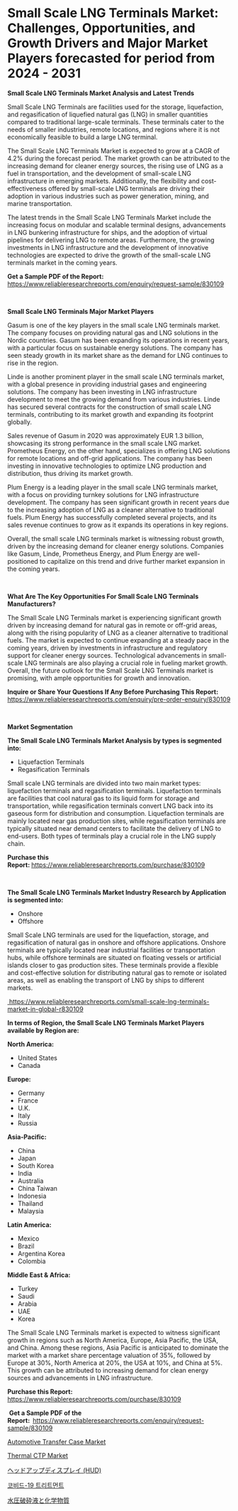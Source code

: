 <p><h1>Small Scale LNG Terminals Market: Challenges, Opportunities, and Growth Drivers and Major Market Players forecasted for period from 2024 - 2031</h1></p><p><strong>Small Scale LNG Terminals Market Analysis and Latest Trends</strong></p>
<p><p>Small Scale LNG Terminals are facilities used for the storage, liquefaction, and regasification of liquefied natural gas (LNG) in smaller quantities compared to traditional large-scale terminals. These terminals cater to the needs of smaller industries, remote locations, and regions where it is not economically feasible to build a large LNG terminal.</p><p>The Small Scale LNG Terminals Market is expected to grow at a CAGR of 4.2% during the forecast period. The market growth can be attributed to the increasing demand for cleaner energy sources, the rising use of LNG as a fuel in transportation, and the development of small-scale LNG infrastructure in emerging markets. Additionally, the flexibility and cost-effectiveness offered by small-scale LNG terminals are driving their adoption in various industries such as power generation, mining, and marine transportation.</p><p>The latest trends in the Small Scale LNG Terminals Market include the increasing focus on modular and scalable terminal designs, advancements in LNG bunkering infrastructure for ships, and the adoption of virtual pipelines for delivering LNG to remote areas. Furthermore, the growing investments in LNG infrastructure and the development of innovative technologies are expected to drive the growth of the small-scale LNG terminals market in the coming years.</p></p>
<p><strong>Get a Sample PDF of the Report:&nbsp;</strong> <a href="https://www.reliableresearchreports.com/enquiry/request-sample/830109">https://www.reliableresearchreports.com/enquiry/request-sample/830109</a></p>
<p>&nbsp;</p>
<p><strong>Small Scale LNG Terminals Major Market Players</strong></p>
<p><p>Gasum is one of the key players in the small scale LNG terminals market. The company focuses on providing natural gas and LNG solutions in the Nordic countries. Gasum has been expanding its operations in recent years, with a particular focus on sustainable energy solutions. The company has seen steady growth in its market share as the demand for LNG continues to rise in the region.</p><p>Linde is another prominent player in the small scale LNG terminals market, with a global presence in providing industrial gases and engineering solutions. The company has been investing in LNG infrastructure development to meet the growing demand from various industries. Linde has secured several contracts for the construction of small scale LNG terminals, contributing to its market growth and expanding its footprint globally.</p><p>Sales revenue of Gasum in 2020 was approximately EUR 1.3 billion, showcasing its strong performance in the small scale LNG market. Prometheus Energy, on the other hand, specializes in offering LNG solutions for remote locations and off-grid applications. The company has been investing in innovative technologies to optimize LNG production and distribution, thus driving its market growth.</p><p>Plum Energy is a leading player in the small scale LNG terminals market, with a focus on providing turnkey solutions for LNG infrastructure development. The company has seen significant growth in recent years due to the increasing adoption of LNG as a cleaner alternative to traditional fuels. Plum Energy has successfully completed several projects, and its sales revenue continues to grow as it expands its operations in key regions.</p><p>Overall, the small scale LNG terminals market is witnessing robust growth, driven by the increasing demand for cleaner energy solutions. Companies like Gasum, Linde, Prometheus Energy, and Plum Energy are well-positioned to capitalize on this trend and drive further market expansion in the coming years.</p></p>
<p>&nbsp;</p>
<p><strong>What Are The Key Opportunities For Small Scale LNG Terminals Manufacturers?</strong></p>
<p><p>The Small Scale LNG Terminals market is experiencing significant growth driven by increasing demand for natural gas in remote or off-grid areas, along with the rising popularity of LNG as a cleaner alternative to traditional fuels. The market is expected to continue expanding at a steady pace in the coming years, driven by investments in infrastructure and regulatory support for cleaner energy sources. Technological advancements in small-scale LNG terminals are also playing a crucial role in fueling market growth. Overall, the future outlook for the Small Scale LNG Terminals market is promising, with ample opportunities for growth and innovation.</p></p>
<p><strong>Inquire or Share Your Questions If Any Before Purchasing This Report:</strong> <a href="https://www.reliableresearchreports.com/enquiry/pre-order-enquiry/830109">https://www.reliableresearchreports.com/enquiry/pre-order-enquiry/830109</a></p>
<p>&nbsp;</p>
<p><strong>Market Segmentation</strong></p>
<p><strong>The Small Scale LNG Terminals Market Analysis by types is segmented into:</strong></p>
<p><ul><li>Liquefaction Terminals</li><li>Regasification Terminals</li></ul></p>
<p><p>Small scale LNG terminals are divided into two main market types: liquefaction terminals and regasification terminals. Liquefaction terminals are facilities that cool natural gas to its liquid form for storage and transportation, while regasification terminals convert LNG back into its gaseous form for distribution and consumption. Liquefaction terminals are mainly located near gas production sites, while regasification terminals are typically situated near demand centers to facilitate the delivery of LNG to end-users. Both types of terminals play a crucial role in the LNG supply chain.</p></p>
<p><strong>Purchase this Report:&nbsp;</strong><a href="https://www.reliableresearchreports.com/purchase/830109">https://www.reliableresearchreports.com/purchase/830109</a></p>
<p>&nbsp;</p>
<p><strong>The Small Scale LNG Terminals Market Industry Research by Application is segmented into:</strong></p>
<p><ul><li>Onshore</li><li>Offshore</li></ul></p>
<p><p>Small Scale LNG terminals are used for the liquefaction, storage, and regasification of natural gas in onshore and offshore applications. Onshore terminals are typically located near industrial facilities or transportation hubs, while offshore terminals are situated on floating vessels or artificial islands closer to gas production sites. These terminals provide a flexible and cost-effective solution for distributing natural gas to remote or isolated areas, as well as enabling the transport of LNG by ships to different markets.</p></p>
<p><a href="https://www.reliableresearchreports.com/small-scale-lng-terminals-market-in-global-r830109">&nbsp;https://www.reliableresearchreports.com/small-scale-lng-terminals-market-in-global-r830109</a></p>
<p><strong>In terms of Region, the Small Scale LNG Terminals Market Players available by Region are:</strong></p>
<p>
    <p> <strong> North America: </strong>
        <ul>
            <li>United States</li>
            <li>Canada</li>
        </ul>
        </p> 
    <p> <strong> Europe: </strong>
        <ul>
            <li>Germany</li>
            <li>France</li>
            <li>U.K.</li>
            <li>Italy</li>
            <li>Russia</li>
        </ul>
        </p> 
    <p> <strong> Asia-Pacific: </strong>
        <ul>
            <li>China</li>
            <li>Japan</li>
            <li>South Korea</li>
            <li>India</li>
            <li>Australia</li>
            <li>China Taiwan</li>
            <li>Indonesia</li>
            <li>Thailand</li>
            <li>Malaysia</li>
        </ul>
        </p> 
    <p> <strong> Latin America: </strong>
        <ul>
            <li>Mexico</li>
            <li>Brazil</li>
            <li>Argentina Korea</li>
            <li>Colombia</li>
        </ul>
        </p> 
    <p> <strong> Middle East & Africa: </strong>
        <ul>
            <li>Turkey</li>
            <li>Saudi</li>
            <li>Arabia</li>
            <li>UAE</li>
            <li>Korea</li>
        </ul>
    </p>
    </p>
<p><p>The Small Scale LNG Terminals market is expected to witness significant growth in regions such as North America, Europe, Asia Pacific, the USA, and China. Among these regions, Asia Pacific is anticipated to dominate the market with a market share percentage valuation of 35%, followed by Europe at 30%, North America at 20%, the USA at 10%, and China at 5%. This growth can be attributed to increasing demand for clean energy sources and advancements in LNG infrastructure.</p></p>
<p><strong>Purchase this Report: </strong><a href="https://www.reliableresearchreports.com/purchase/830109">https://www.reliableresearchreports.com/purchase/830109</a></p>
<p>&nbsp;<strong>Get a Sample PDF of the Report:&nbsp;&nbsp;</strong><a href="https://www.reliableresearchreports.com/enquiry/request-sample/830109">https://www.reliableresearchreports.com/enquiry/request-sample/830109</a></p>
<p><strong></strong></p>
<p><p><a href="https://github.com/FassouRP/Market-Research-Report-List-5/blob/main/automotive-transfer-case-market.md">Automotive Transfer Case Market</a></p><p><a href="https://github.com/rahu1506/Market-Research-Report-List-5/blob/main/thermal-ctp-market.md">Thermal CTP Market</a></p><p><a href="https://github.com/qwpelcjko9242629/Market-Research-Report-List-2/blob/main/4022829155166.md">ヘッドアップディスプレイ (HUD)</a></p><p><a href="https://github.com/AnthonyWratten/Market-Research-Report-List-1/blob/main/6270154165833.md">코비드-19 트리트먼트</a></p><p><a href="https://github.com/gfggqjbfys368009/Market-Research-Report-List-2/blob/main/4553259155167.md">水圧破砕液と化学物質</a></p></p>